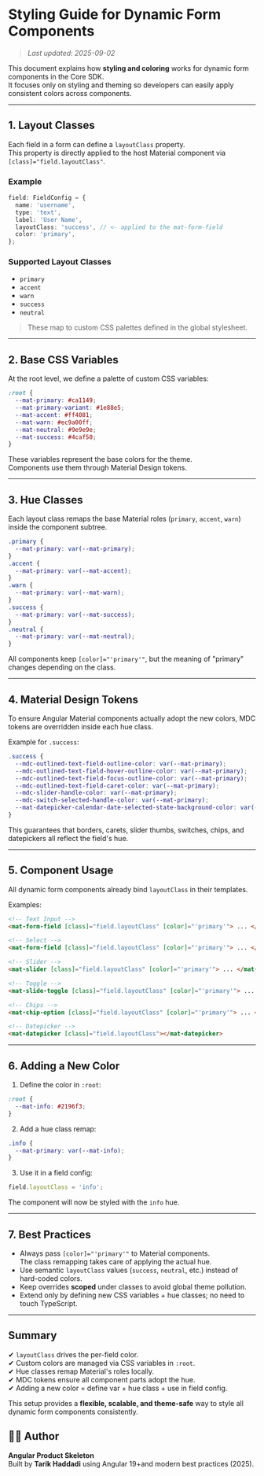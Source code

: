 # Styling Guide for Dynamic Form Components

> _Last updated: 2025-09-02_

This document explains how **styling and coloring** works for dynamic
form components in the Core SDK.\
It focuses only on styling and theming so developers can easily apply
consistent colors across components.

---

## 1. Layout Classes

Each field in a form can define a `layoutClass` property.\
This property is directly applied to the host Material component via
`[class]="field.layoutClass"`.

### Example

```ts
field: FieldConfig = {
  name: 'username',
  type: 'text',
  label: 'User Name',
  layoutClass: 'success', // <- applied to the mat-form-field
  color: 'primary',
};
```

### Supported Layout Classes

- `primary`
- `accent`
- `warn`
- `success`
- `neutral`

> These map to custom CSS palettes defined in the global stylesheet.

---

## 2. Base CSS Variables

At the root level, we define a palette of custom CSS variables:

```css
:root {
  --mat-primary: #ca1149;
  --mat-primary-variant: #1e88e5;
  --mat-accent: #ff4081;
  --mat-warn: #ec9a00ff;
  --mat-neutral: #9e9e9e;
  --mat-success: #4caf50;
}
```

These variables represent the base colors for the theme.\
Components use them through Material Design tokens.

---

## 3. Hue Classes

Each layout class remaps the base Material roles (`primary`, `accent`,
`warn`) inside the component subtree.

```css
.primary {
  --mat-primary: var(--mat-primary);
}
.accent {
  --mat-primary: var(--mat-accent);
}
.warn {
  --mat-primary: var(--mat-warn);
}
.success {
  --mat-primary: var(--mat-success);
}
.neutral {
  --mat-primary: var(--mat-neutral);
}
```

All components keep `[color]="'primary'"`, but the meaning of "primary"
changes depending on the class.

---

## 4. Material Design Tokens

To ensure Angular Material components actually adopt the new colors, MDC
tokens are overridden inside each hue class.

Example for `.success`:

```css
.success {
  --mdc-outlined-text-field-outline-color: var(--mat-primary);
  --mdc-outlined-text-field-hover-outline-color: var(--mat-primary);
  --mdc-outlined-text-field-focus-outline-color: var(--mat-primary);
  --mdc-outlined-text-field-caret-color: var(--mat-primary);
  --mdc-slider-handle-color: var(--mat-primary);
  --mdc-switch-selected-handle-color: var(--mat-primary);
  --mat-datepicker-calendar-date-selected-state-background-color: var(--mat-primary);
}
```

This guarantees that borders, carets, slider thumbs, switches, chips,
and datepickers all reflect the field's hue.

---

## 5. Component Usage

All dynamic form components already bind `layoutClass` in their
templates.

Examples:

```html
<!-- Text Input -->
<mat-form-field [class]="field.layoutClass" [color]="'primary'"> ... </mat-form-field>

<!-- Select -->
<mat-form-field [class]="field.layoutClass" [color]="'primary'"> ... </mat-form-field>

<!-- Slider -->
<mat-slider [class]="field.layoutClass" [color]="'primary'"> ... </mat-slider>

<!-- Toggle -->
<mat-slide-toggle [class]="field.layoutClass" [color]="'primary'"> ... </mat-slide-toggle>

<!-- Chips -->
<mat-chip-option [class]="field.layoutClass" [color]="'primary'"> ... </mat-chip-option>

<!-- Datepicker -->
<mat-datepicker [class]="field.layoutClass"></mat-datepicker>
```

---

## 6. Adding a New Color

1.  Define the color in `:root`:

```css
:root {
  --mat-info: #2196f3;
}
```

2.  Add a hue class remap:

```css
.info {
  --mat-primary: var(--mat-info);
}
```

3.  Use it in a field config:

```ts
field.layoutClass = 'info';
```

The component will now be styled with the `info` hue.

---

## 7. Best Practices

- Always pass `[color]="'primary'"` to Material components.\
  The class remapping takes care of applying the actual hue.
- Use semantic `layoutClass` values (`success`, `neutral`, etc.)
  instead of hard-coded colors.
- Keep overrides **scoped** under classes to avoid global theme
  pollution.
- Extend only by defining new CSS variables + hue classes; no need to
  touch TypeScript.

---

## Summary

✔ `layoutClass` drives the per-field color.\
✔ Custom colors are managed via CSS variables in `:root`.\
✔ Hue classes remap Material's roles locally.\
✔ MDC tokens ensure all component parts adopt the hue.\
✔ Adding a new color = define var + hue class + use in field config.

This setup provides a **flexible, scalable, and theme-safe** way to
style all dynamic form components consistently.

## 🧑‍💻 Author

**Angular Product Skeleton**  
Built by **Tarik Haddadi** using Angular 19+and modern best practices (2025).
